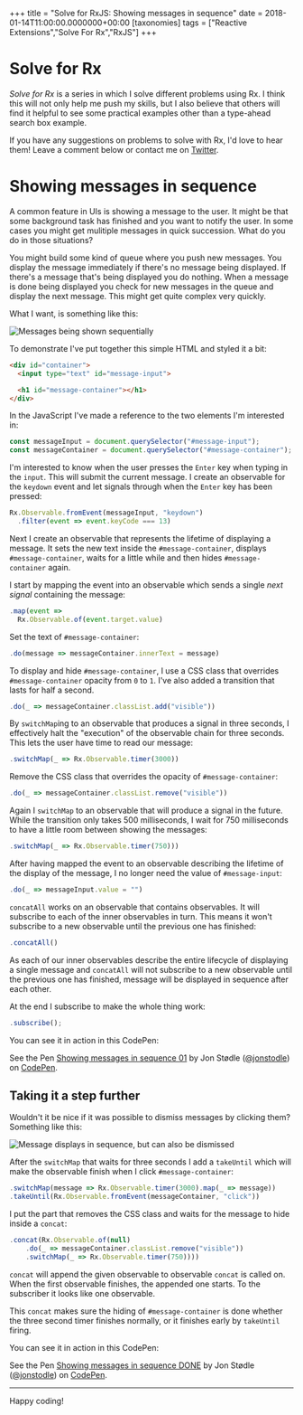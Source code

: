 +++
title = "Solve for RxJS: Showing messages in sequence"
date = 2018-01-14T11:00:00.0000000+00:00
[taxonomies]
tags = ["Reactive Extensions","Solve For Rx","RxJS"]
+++
# Solve for Rx

*Solve for Rx* is a series in which I solve different problems using Rx. I think this will not only help me push my skills, but I also believe that others will find it helpful to see some practical examples other than a type-ahead search box example.

If you have any suggestions on problems to solve with Rx, I'd love to hear them! Leave a comment below or contact me on [Twitter](http://twitter.com/jonstodle).

# Showing messages in sequence
A common feature in UIs is showing a message to the user. It might be that some background task has finished and you want to notify the user. In some cases you might get mulitiple messages in quick succession. What do you do in those situations?

You might build some kind of queue where you push new messages. You display the message immediately if there's no message being displayed. If there's a message that's being displayed you do nothing. When a message is done being displayed you check for new messages in the queue and display the next message. This might get quite complex very quickly.

What I want, is something like this:

![Messages being shown sequentially]()

To demonstrate I've put together this simple HTML and styled it a bit:

```html
<div id="container">
  <input type="text" id="message-input">

  <h1 id="message-container"></h1>
</div>
```

In the JavaScript I've made a reference to the two elements I'm interested in:

```javascript
const messageInput = document.querySelector("#message-input");
const messageContainer = document.querySelector("#message-container");
```

I'm interested to know when the user presses the `Enter` key when typing in the `input`. This will submit the current message. I create an observable for the `keydown` event and let signals through when the `Enter` key has been pressed:

```javascript
Rx.Observable.fromEvent(messageInput, "keydown")
  .filter(event => event.keyCode === 13)
```

Next I create an observable that represents the lifetime of displaying a message. It sets the new text inside the `#message-container`, displays `#message-container`, waits for a little while and then hides `#message-container` again.

I start by mapping the event into an observable which sends a single *next signal* containing the message:

```javascript
.map(event =>
  Rx.Observable.of(event.target.value)
```

Set the text of `#message-container`:

```javascript
.do(message => messageContainer.innerText = message)
```

To display and hide `#message-container`, I use a CSS class that overrides `#message-container` opacity from `0` to `1`. I've also added a transition that lasts for half a second.

```javascript
.do(_ => messageContainer.classList.add("visible"))
```

By `switchMap`ing to an observable that produces a signal in three seconds, I effectively halt the "execution" of the observable chain for three seconds. This lets the user have time to read our message:

```javascript
.switchMap(_ => Rx.Observable.timer(3000))
```

Remove the CSS class that overrides the opacity of `#message-container`:

```javascript
.do(_ => messageContainer.classList.remove("visible"))
```

Again I `switchMap` to an observable that will produce a signal in the future. While the transition only takes 500 milliseconds, I wait for 750 milliseconds to have a little room between showing the messages:

```javascript
.switchMap(_ => Rx.Observable.timer(750)))
```

After having mapped the event to an observable describing the lifetime of the display of the message, I no longer need the value of `#message-input`:

```javascript
.do(_ => messageInput.value = "")
```

`concatAll` works on an observable that contains observables. It will subscribe to each of the inner observables in turn. This means it won't subscribe to a new observable until the previous one has finished:

```javascript
.concatAll()
```

As each of our inner observables describe the entire lifecycle of displaying a single message and `concatAll` will not subscribe to a new observable until the previous one has finished, message will be displayed in sequence after each other.

At the end I subscribe to make the whole thing work:

```javascript
.subscribe();
```

You can see it in action in this CodePen:

<p data-height="265" data-theme-id="0" data-slug-hash="KZaZqJ" data-default-tab="js,result" data-user="jonstodle" data-embed-version="2" data-pen-title="Showing messages in sequence 01" class="codepen">See the Pen <a href="https://codepen.io/jonstodle/pen/KZaZqJ/">Showing messages in sequence 01</a> by Jon Stødle (<a href="https://codepen.io/jonstodle">@jonstodle</a>) on <a href="https://codepen.io">CodePen</a>.</p>
<script async src="https://production-assets.codepen.io/assets/embed/ei.js"></script>

## Taking it a step further

Wouldn't it be nice if it was possible to dismiss messages by clicking them? Something like this:

![Message displays in sequence, but can also be dismissed]()

After the `switchMap` that waits for three seconds I add a `takeUntil` which will make the observable finish when I click `#message-container`:

```javascript
.switchMap(message => Rx.Observable.timer(3000).map(_ => message))
.takeUntil(Rx.Observable.fromEvent(messageContainer, "click"))
```

I put the part that removes the CSS class and waits for the message to hide inside a `concat`:

```javascript
.concat(Rx.Observable.of(null)
    .do(_ => messageContainer.classList.remove("visible"))
    .switchMap(_ => Rx.Observable.timer(750))))
```

`concat` will append the given observable to observable `concat` is called on. When the first observable finishes, the appended one starts. To the subscriber it looks like one observable.

This `concat` makes sure the hiding of `#message-container` is done whether the three second timer finishes normally, or it finishes early by `takeUntil` firing.

You can see it in action in this CodePen:

<p data-height="265" data-theme-id="0" data-slug-hash="wpgpQQ" data-default-tab="js,result" data-user="jonstodle" data-embed-version="2" data-pen-title="Showing messages in sequence DONE" class="codepen">See the Pen <a href="https://codepen.io/jonstodle/pen/wpgpQQ/">Showing messages in sequence DONE</a> by Jon Stødle (<a href="https://codepen.io/jonstodle">@jonstodle</a>) on <a href="https://codepen.io">CodePen</a>.</p>
<script async src="https://production-assets.codepen.io/assets/embed/ei.js"></script>

------

Happy coding!
